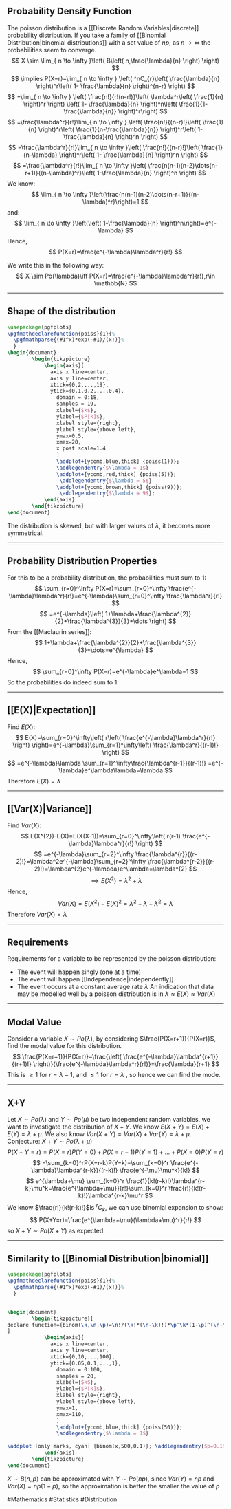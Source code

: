 ## Probability Density Function
The poisson distribution is a [[Discrete Random Variables|discrete]] probability distribution. 
If you take a family of [[Binomial Distribution|binomial distributions]] with a set value of $np$, as $n\rightarrow \infty$ the probabilities seem to converge.
$$
X \sim \lim_{ n \to \infty }\left( B\left( n,\frac{\lambda}{n} \right) \right)
$$
$$
\implies P(X=r)=\lim_{ n \to \infty } \left( ^nC_{r}\left( \frac{\lambda}{n} \right)^r\left( 1- \frac{\lambda}{n}  \right)^{n-r} \right)
$$
$$
=\lim_{ n \to \infty } \left( \frac{n!}{r!(n-r!)}\left( \lambda^r\left( \frac{1}{n} \right)^r \right) \left( 1- \frac{\lambda}{n} \right)^n\left( \frac{1}{1- \frac{\lambda}{n}} \right)^r\right)
$$
$$
=\frac{\lambda^r}{r!}\lim_{ n \to \infty } \left( \frac{n!}{(n-r)!}\left( \frac{1}{n} \right)^r\left( \frac{1}{n-\frac{\lambda}{n}} \right)^r\left( 1- \frac{\lambda}{n} \right)^n \right)
$$
$$
=\frac{\lambda^r}{r!}\lim_{ n \to \infty }\left( \frac{n!}{(n-r)!}\left( \frac{1}{n-\lambda} \right)^r\left( 1- \frac{\lambda}{n} \right)^n \right) 
$$
$$
=\frac{\lambda^r}{r!}\lim_{ n \to \infty }\left( \frac{n(n-1)(n-2)\dots(n-r+1)}{(n-\lambda)^r}\left( 1-\frac{\lambda}{n} \right)^n \right) 
$$
We know:
$$
\lim_{ n \to \infty }\left(\frac{n(n-1)(n-2)\dots(n-r+1)}{(n-\lambda)^r}\right)=1 
$$
and:
$$
\lim_{ n \to \infty }\left(\left( 1-\frac{\lambda}{n} \right)^n\right)=e^{-\lambda} 
$$
Hence,
$$
P(X=r)=\frac{e^{-\lambda}\lambda^r}{r!}
$$

We write this in the following way:
$$
X \sim Po(\lambda)\iff P(X=r)=\frac{e^{-\lambda}\lambda^r}{r!},r\in \mathbb{N}
$$


___
## Shape of the distribution

```tikz
\usepackage{pgfplots}
\pgfmathdeclarefunction{poiss}{1}{%
  \pgfmathparse{(#1^x)*exp(-#1)/(x!)}%
  }
\begin{document}
        \begin{tikzpicture}
            \begin{axis}[
              axis x line=center,
              axis y line=center,
              xtick={0,2,...,19},
              ytick={0.1,0.2,...,0.4},
                domain = 0:18,
                samples = 19,
                xlabel={$k$},
                ylabel={$P[k]$},
                xlabel style={right},
                ylabel style={above left},
                ymax=0.5,
                xmax=20,
                x post scale=1.4
                ]
                \addplot+[ycomb,blue,thick] {poiss(1))};
                \addlegendentry{$\lambda = 1$}
                \addplot+[ycomb,red,thick] {poiss(5))};
                 \addlegendentry{$\lambda = 5$}
                \addplot+[ycomb,brown,thick] {poiss(9))};
                 \addlegendentry{$\lambda = 9$};
            \end{axis}
        \end{tikzpicture}
\end{document}
```
The distribution is skewed, but with larger values of $\lambda$, it becomes more symmetrical.
___
## Probability Distribution Properties
For this to be a probability distribution, the probabilities must sum to 1:
$$
\sum_{r=0}^\infty P(X=r)=\sum_{r=0}^\infty \frac{e^{-\lambda}\lambda^r}{r!}=e^{-\lambda}\sum_{r=0}^\infty \frac{\lambda^r}{r!}
$$
$$
=e^{-\lambda}\left( 1+\lambda+\frac{\lambda^{2}}{2}+\frac{\lambda^{3}}{3}+\dots \right)
$$
From the [[Maclaurin series]]:
$$
1+\lambda+\frac{\lambda^{2}}{2}+\frac{\lambda^{3}}{3}+\dots=e^{\lambda}
$$
Hence,
$$
\sum_{r=0}^\infty P(X=r)=e^{-\lambda}e^\lambda=1
$$
So the probabilities do indeed sum to 1.
___
## [[E(X)|Expectation]]
Find $E(X)$:
$$
E(X)=\sum_{r=0}^\infty\left( r\left( \frac{e^{-\lambda}\lambda^r}{r!} \right) \right)=e^{-\lambda}\sum_{r=1}^\infty\left( \frac{\lambda^r}{(r-1)!} \right) 
$$
$$
=e^{-\lambda}\lambda \sum_{r=1}^\infty\frac{\lambda^{r-1}}{(r-1)!} =e^{-\lambda}e^\lambda\lambda=\lambda
$$
Therefore $E(X)=\lambda$
___
## [[Var(X)|Variance]] 
Find $Var(X)$:
$$
E(X^{2})-E(X)=E(X(X-1))=\sum_{r=0}^\infty\left( r(r-1) \frac{e^{-\lambda}\lambda^r}{r!} \right)
$$
$$
=e^{-\lambda}\sum_{r=2}^\infty \frac{\lambda^{r}}{(r-2)!}=\lambda^2e^{-\lambda}\sum_{r=2}^\infty \frac{\lambda^{r-2}}{(r-2)!}=\lambda^{2}e^{-\lambda}e^\lambda=\lambda^{2}
$$
$$
\implies E(X^{2})=\lambda^{2}+\lambda
$$
Hence,
$$
Var(X)=E(X^{2})-E(X)^{2}=\lambda^{2}+\lambda-\lambda^{2}=\lambda
$$
Therefore $Var(X)=\lambda$
___
## Requirements
Requirements for a variable to be represented by the poisson distribution:
* The event will happen singly (one at a time)
* The event will happen [[Independence|independently]]
* The event occurs at a constant average rate $\lambda$
An indication that data may be modelled well by a poisson distribution is in $\lambda \approx E(X)\approx Var(X)$
___
## Modal Value
Consider a variable $X\sim Po(\lambda)$, by considering $\frac{P(X=r+1)}{P(X=r)}$, find the modal value for this distribution.
$$
\frac{P(X=r+1)}{P(X=r)}=\frac{\left( \frac{e^{-\lambda}\lambda^{r+1}}{(r+1)!} \right)}{\frac{e^{-\lambda}\lambda^r}{r!}}=\frac{\lambda}{r+1}
$$
This is $\geq1$ for $r=\lambda-1$, and $\leq 1$ for $r=\lambda$ , so hence we can find the mode. 
___
## X+Y
Let $X \sim Po(\lambda)$ and $Y \sim Po(\mu)$ be two independent random variables, we want to investigate the distribution of $X+Y$. 
We know $E(X+Y)=E(X)+E(Y)=\lambda+\mu$. 
We also know $Var(X+Y)=Var(X)+Var(Y)=\lambda+\mu$.
Conjecture: $X+Y \sim Po(\lambda+\mu)$
$$
P(X+Y=r)=P(X=r)P(Y=0)+P(X=r-1)P(Y=1)+\dots+P(X=0)P(Y=r)
$$
$$
=\sum_{k=0}^rP(X=r-k)P(Y=k)=\sum_{k=0}^r \frac{e^{-\lambda}\lambda^{r-k}}{(r-k)!} \frac{e^{-\mu}\mu^k}{k!}
$$
$$
e^{\lambda+\mu} \sum_{k=0}^r \frac{1}{k!(r-k)!}\lambda^{r-k}\mu^k=\frac{e^{\lambda+\mu}}{r!}\sum_{k=0}^r \frac{r!}{k!(r-k)!}\lambda^{r-k}\mu^r
$$
We know $\frac{r!}{k!(r-k)!}$is $^rC_{k}$, we can use binomial expansion to show:
$$
P(X+Y=r)=\frac{e^{\lambda+\mu}(\lambda+\mu)^r}{r!}
$$
so  $X+Y\sim Po(X+Y)$ as expected.
___
## Similarity to [[Binomial Distribution|binomial]] 
```tikz
\usepackage{pgfplots}
\pgfmathdeclarefunction{poiss}{1}{%
  \pgfmathparse{(#1^x)*exp(-#1)/(x!)}%
  }


\begin{document}
        \begin{tikzpicture}[
declare function={binom(\k,\n,\p)=\n!/(\k!*(\n-\k)!)*\p^\k*(1-\p)^(\n-\k);}
]
            \begin{axis}[
              axis x line=center,
              axis y line=center,
              xtick={0,10,...,100},
              ytick={0.05,0.1,...,1},
                domain = 0:100,
                samples = 20,
                xlabel={$k$},
                ylabel={$P[k]$},
                xlabel style={right},
                ylabel style={above left},
                ymax=1,
                xmax=110,
                ]
                \addplot+[ycomb,blue,thick] {poiss(50))};
                \addlegendentry{$\lambda = 1$}
                
\addplot [only marks, cyan] {binom(x,500,0.1)}; \addlegendentry{$p=0.1$}
            \end{axis}
        \end{tikzpicture}
\end{document}
```
$X\sim B(n,p)$ can be approximated with $Y\sim Po(np)$, since $Var(Y)=np$ and $Var(X)=np(1-p)$, so the approximation is better the smaller the value of $p$

#Mathematics #Statistics #Distribution